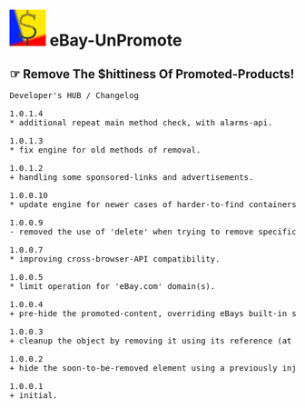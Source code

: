 <h1><img src="resources/icon.png" height="64" width="64"/> eBay-UnPromote</h1>

<h2>☞︎ Remove The $hittiness Of Promoted-Products!</h2>

<pre>
Developer's HUB / Changelog

1.0.1.4
* additional repeat main method check, with alarms-api.

1.0.1.3
* fix engine for old methods of removal.

1.0.1.2
+ handling some sponsored-links and advertisements.

1.0.0.10
* update engine for newer cases of harder-to-find containers.

1.0.0.9
- removed the use of 'delete' when trying to remove specific element-object for the DOM.

1.0.0.7
* improving cross-browser-API compatibility.

1.0.0.5
* limit operation for 'eBay.com' domain(s).

1.0.0.4
+ pre-hide the promoted-content, overriding eBays built-in style-rules.

1.0.0.3
+ cleanup the object by removing it using its reference (at least try..).

1.0.0.2
+ hide the soon-to-be-removed element using a previously injected CSS-rule in 'at_document_start.css'.

1.0.0.1
+ initial.
</pre>

<!-- <a href="https://paypal.me/e1adkarak0"><img src="https://www.paypalobjects.com/webstatic/mktg/Logo/pp-logo-100px.png" alt="PayPal Donation"></a> -->